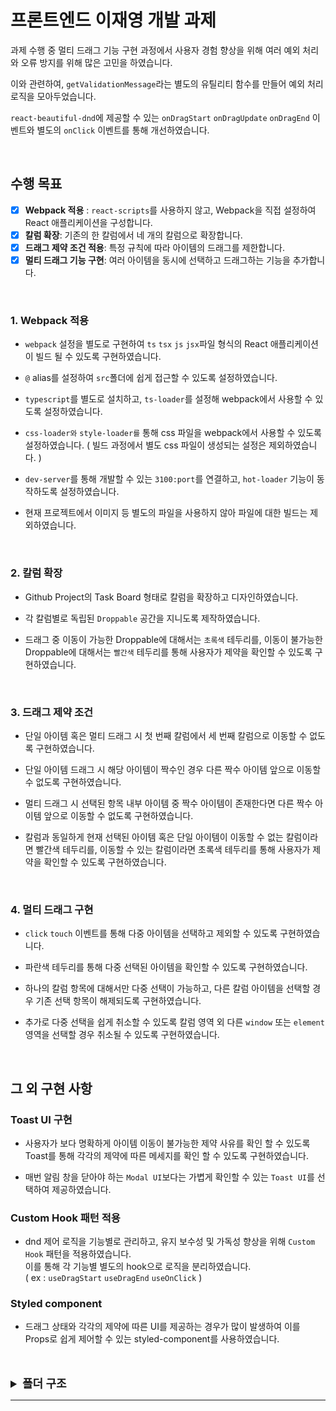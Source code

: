 # 프론트엔드 이재영 개발 과제

과제 수행 중 멀티 드래그 기능 구현 과정에서 사용자 경험 향상을 위해 여러 예외 처리와 오류 방지를 위해 많은 고민을 하였습니다. <br>

이와 관련하여, `getValidationMessage`라는 별도의 유틸리티 함수를 만들어 예외 처리 로직을 모아두었습니다. <br>

`react-beautiful-dnd`에 제공할 수 있는 `onDragStart` `onDragUpdate` `onDragEnd` 이벤트와 별도의 `onClick` 이벤트를 통해 개선하였습니다.

 <br>

## 수행 목표

- [x] **Webpack 적용** : `react-scripts`를 사용하지 않고, Webpack을 직접 설정하여 React 애플리케이션을 구성합니다.
- [x] **칼럼 확장**: 기존의 한 칼럼에서 네 개의 칼럼으로 확장합니다.
- [x] **드래그 제약 조건 적용**: 특정 규칙에 따라 아이템의 드래그를 제한합니다.
- [x] **멀티 드래그 기능 구현**: 여러 아이템을 동시에 선택하고 드래그하는 기능을 추가합니다.

 <br>

### 1. Webpack 적용

- `webpack` 설정을 별도로 구현하여 `ts` `tsx` `js` `jsx`파일 형식의 React 애플리케이션이 빌드 될 수 있도록 구현하였습니다.

- `@` alias를 설정하여 `src`폴더에 쉽게 접근할 수 있도록 설정하였습니다.

- `typescript`를 별도로 설치하고, `ts-loader`를 설정해 webpack에서 사용할 수 있도록 설정하였습니다.

- `css-loader와` `style-loader를` 통해 css 파일을 webpack에서 사용할 수 있도록 설정하였습니다. ( 빌드 과정에서 별도 css 파일이 생성되는 설정은 제외하였습니다. )

- `dev-server`를 통해 개발할 수 있는 `3100:port`를 연결하고, `hot-loader` 기능이 동작하도록 설정하였습니다.

- 현재 프로젝트에서 이미지 등 별도의 파일을 사용하지 않아 파일에 대한 빌드는 제외하였습니다.

 <br>

### 2. 칼럼 확장

- Github Project의 Task Board 형태로 칼럼을 확장하고 디자인하였습니다.

- 각 칼럼별로 독립된 `Droppable` 공간을 지니도록 제작하였습니다.

- 드래그 중 이동이 가능한 Droppable에 대해서는 `초록색` 테두리를, 이동이 불가능한 Droppable에 대해서는 `빨간색` 테두리를 통해 사용자가 제약을 확인할 수 있도록 구현하였습니다.

 <br>

### 3. 드래그 제약 조건

- 단일 아이템 혹은 멀티 드래그 시 첫 번째 칼럼에서 세 번째 칼럼으로 이동할 수 없도록 구현하였습니다.

- 단일 아이템 드래그 시 해당 아이템이 짝수인 경우 다른 짝수 아이템 앞으로 이동할 수 없도록 구현하였습니다.

- 멀티 드래그 시 선택된 항목 내부 아이템 중 짝수 아이템이 존재한다면 다른 짝수 아이템 앞으로 이동할 수 없도록 구현하였습니다.

- 칼럼과 동일하게 현재 선택된 아이템 혹은 단일 아이템이 이동할 수 없는 칼럼이라면 빨간색 테두리를, 이동할 수 있는 칼럼이라면 초록색 테두리를 통해 사용자가 제약을 확인할 수 있도록 구현하였습니다.

 <br>

### 4. 멀티 드래그 구현

- `click` `touch` 이벤트를 통해 다중 아이템을 선택하고 제외할 수 있도록 구현하였습니다.

- 파란색 테두리를 통해 다중 선택된 아이템을 확인할 수 있도록 구현하였습니다.

- 하나의 칼럼 항목에 대해서만 다중 선택이 가능하고, 다른 칼럼 아이템을 선택할 경우 기존 선택 항목이 해제되도록 구현하였습니다.

- 추가로 다중 선택을 쉽게 취소할 수 있도록 칼럼 영역 외 다른 `window` 또는 `element` 영역을 선택할 경우 취소될 수 있도록 구현하였습니다.

 <br>

## 그 외 구현 사항

### Toast UI 구현

- 사용자가 보다 명확하게 아이템 이동이 불가능한 제약 사유를 확인 할 수 있도록 Toast를 통해 각각의 제약에 따른 메세지를 확인 할 수 있도록 구현하였습니다.

- 매번 알림 창을 닫아야 하는 `Modal UI`보다는 가볍게 확인할 수 있는 `Toast UI`를 선택하여 제공하였습니다.

### Custom Hook 패턴 적용

- dnd 제어 로직을 기능별로 관리하고, 유지 보수성 및 가독성 향상을 위해 `Custom Hook` 패턴을 적용하였습니다. <br>
  이를 통해 각 기능별 별도의 hook으로 로직을 분리하였습니다. <br>
  ( ex : `useDragStart` `useDragEnd` `useOnClick` )

### Styled component

- 드래그 상태와 각각의 제약에 따른 UI를 제공하는 경우가 많이 발생하여 이를 Props로 쉽게 제어할 수 있는 styled-component를 사용하였습니다.

 <br>

  <br>

<details>
  <summary style="font-size:18px"><b>폴더 구조</b></summary>
 <hr>
 <br>
📦src<br>
┣ 📂components<br>
┃ ┣ 📂TaskBoard<br>
┃ ┃ ┣ 📂components<br>
┃ ┃ ┃ ┣ 📂TaskList<br>
┃ ┃ ┃ ┃ ┣ 📂components<br>
┃ ┃ ┃ ┃ ┃ ┣ 📂TaskItem<br>
┃ ┃ ┃ ┃ ┃ ┃ ┣ 📜TaskItem.styles.tsx<br>
┃ ┃ ┃ ┃ ┃ ┃ ┗ 📜TaskItem.tsx<br>
┃ ┃ ┃ ┃ ┃ ┗ 📜index.ts<br>
┃ ┃ ┃ ┃ ┣ 📜TaskList.styles.tsx<br>
┃ ┃ ┃ ┃ ┗ 📜TaskList.tsx<br>
┃ ┃ ┃ ┗ 📜index.ts<br>
┃ ┃ ┣ 📂hooks<br>
┃ ┃ ┃ ┣ 📂useDragEnd<br>
┃ ┃ ┃ ┃ ┗ 📜useDragEnd.ts<br>
┃ ┃ ┃ ┣ 📂useDragStart<br>
┃ ┃ ┃ ┃ ┗ 📜useDragStart.ts<br>
┃ ┃ ┃ ┣ 📂useDragUpdate<br>
┃ ┃ ┃ ┃ ┗ 📜useDragUpdate.ts<br>
┃ ┃ ┃ ┣ 📂useOnClick<br>
┃ ┃ ┃ ┃ ┗ 📜useOnClick.ts<br>
┃ ┃ ┃ ┗ 📜index.ts<br>
┃ ┃ ┣ 📂utils<br>
┃ ┃ ┃ ┣ 📂getCheckedStatusType<br>
┃ ┃ ┃ ┃ ┗ 📜getCheckedStatusType.ts<br>
┃ ┃ ┃ ┣ 📂getItems<br>
┃ ┃ ┃ ┃ ┗ 📜getItems.ts<br>
┃ ┃ ┃ ┣ 📂getValidationMessage<br>
┃ ┃ ┃ ┃ ┗ 📜getValidationMessage.ts<br>
┃ ┃ ┃ ┗ 📜index.ts<br>
┃ ┃ ┣ 📜TaskBoard.styles.tsx<br>
┃ ┃ ┗ 📜TaskBoard.tsx<br>
┃ ┣ 📂Toast<br>
┃ ┃ ┣ 📂components<br>
┃ ┃ ┃ ┣ 📂ToastItem<br>
┃ ┃ ┃ ┃ ┣ 📜ToastItem.styles.tsx<br>
┃ ┃ ┃ ┃ ┗ 📜ToastItem.tsx<br>
┃ ┃ ┃ ┗ 📜index.ts<br>
┃ ┃ ┣ 📜ToastProvider.styles.tsx<br>
┃ ┃ ┗ 📜ToastProvider.tsx<br>
┃ ┣ 📂icons<br>
┃ ┃ ┣ 📂CloseIcon<br>
┃ ┃ ┃ ┗ 📜CloseIcon.tsx<br>
┃ ┃ ┗ 📜index.ts<br>
┃ ┗ 📜index.ts<br>
┣ 📂hooks<br>
┃ ┣ 📂useToast<br>
┃ ┃ ┗ 📜useToast.ts<br>
┃ ┗ 📜index.ts<br>
┣ 📂styles<br>
┃ ┣ 📂GlobalStyles<br>
┃ ┃ ┗ 📜GlobalStyles.tsx<br>
┃ ┣ 📂theme<br>
┃ ┃ ┗ 📜theme.ts<br>
┃ ┗ 📜index.ts<br>
┣ 📂types<br>
┃ ┣ 📂Task<br>
┃ ┃ ┗ 📜Task.ts<br>
┃ ┗ 📜index.ts<br>
┣ 📜App.tsx<br>
┗ 📜index.tsx<br>

 <hr>
</details>
 <hr>
